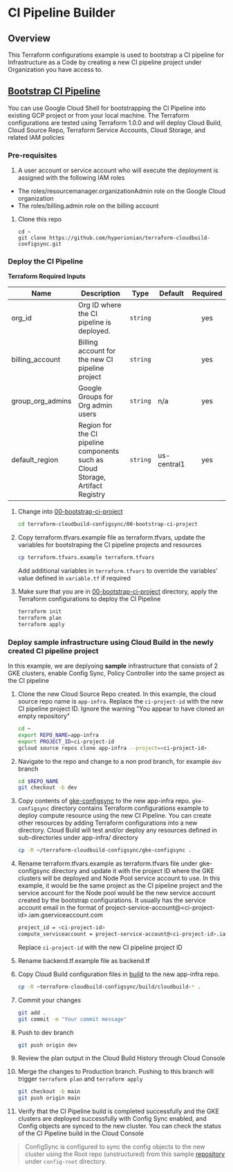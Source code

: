 # CI Pipeline Builder

## Overview
This Terraform configurations example is used to bootstrap a CI pipeline for Infrastructure as a Code by creating a new CI pipeline project under Organization you have access to.

## [Bootstrap CI Pipeline](00-bootstrap-ci-project/)

You can use Google Cloud Shell for bootstrapping the CI Pipeline into existing GCP project or from your local machine. The Terraform configurations are tested using Terraform 1.0.0 and will deploy Cloud Build, Cloud Source Repo, Terraform Service Accounts, Cloud Storage, and related IAM policies

### Pre-requisites

1. A user account or service account who will execute the deployment is assigned with the following IAM roles

- The roles/resourcemanager.organizationAdmin role on the Google Cloud organization
- The roles/billing.admin role on the billing account


1. Clone this repo
    ```
    cd ~
    git clone https://github.com/hyperionian/terraform-cloudbuild-configsync.git
    ```

### Deploy the CI Pipeline

**Terraform Required Inputs**

| Name | Description | Type | Default | Required |
|------|-------------|------|---------|:-----:|
| org_id | Org ID where the CI pipeline is deployed. | `string` | | yes |
| billing_account| Billing account for the new CI pipeline project  | `string` | | yes|
| group_org_admins | Google Groups for Org admin users | `string` | n/a | yes |
| default_region| Region for the CI pipeline components such as Cloud Storage, Artifact Registry| `string` | us-central1 | yes |


1. Change into [00-bootstrap-ci-project](00-bootstrap-ci-project/)

    ```bash
    cd terraform-cloudbuild-configsync/00-bootstrap-ci-project
    ```

1. Copy terraform.tfvars.example file as terraform.tfvars, update the variables for bootstraping the CI pipeline projects and resources

    ```bash
    cp terraform.tfvars.example terraform.tfvars
    ```

   Add additional variables in `terraform.tfvars` to override the variables' value defined in `variable.tf` if required


1. Make sure that you are in [00-bootstrap-ci-project](00-bootstrap-ci-project/) directory, apply the Terraform configurations to deploy the CI Pipeline 

    ```bash
    terraform init
    terraform plan
    terraform apply
    ```

### Deploy sample infrastructure using Cloud Build in the newly created CI pipeline project

In this example, we are deplyoing **sample** infrastructure that consists of 2 GKE clusters, enable Config Sync, Policy Controller into the same project as the CI pipeline

1. Clone the new Cloud Source Repo created. In this example, the cloud source repo name is `app-infra`. Replace the `ci-project-id` with the new CI pipeline project ID. Ignore the warning "You appear to have cloned an empty repository"

    ```bash
    cd ~
    export REPO_NAME=app-infra
    export PROJECT_ID=ci-project-id
    gcloud source repos clone app-infra --project=<ci-project-id>
    ```

1. Navigate to the repo and change to a non prod branch, for example `dev` branch
   ```bash
   cd $REPO_NAME
   git checkout -b dev
   ```


1. Copy contents of [gke-configsync](gke-configsync/) to the new app-infra repo. `gke-configsync` directory contains Terraform configurations example to deploy compute resource using the new CI Pipeline. You can create other resources by adding Terraform configurations into a new directory. Cloud Build will test and/or deploy any resources defined in sub-directories under app-infra/ directory
    ```bash
    cp -R ~/terraform-cloudbuild-configsync/gke-configsync .
    ```
1. Rename terraform.tfvars.example as terraform.tfvars file under gke-configsync directory and update it with the  project ID where the GKE clusters will be deployed and Node Pool service account to use. In this example, it would be the same project as the CI pipeline project and the service account for the Node pool would be the new  service account created by the bootstrap configurations. It usually has the service account email in the format of project-service-account@\<ci-project-id\>.iam.gserviceaccount.com

    ```bash
    project_id = <ci-project-id>
    compute_serviceaccount = project-service-account@<ci-project-id>.iam.gserviceaccount.com
    ```
    
    Replace `ci-project-id` with the new CI pipeline project ID
1. Rename backend.tf.example file as backend.tf

1. Copy Cloud Build configuration files in [build](build/) to the new app-infra repo.

    ```bash
    cp -R ~terraform-cloudbuild-configsync/build/cloudbuild-* .
    ```
1. Commit your changes
    ```bash
    git add .
    git commit -m "Your commit message"
    ```
1. Push to dev branch
    ```bash
    git push origin dev
    ```
1. Review the plan output in the Cloud Build History through Cloud Console

1. Merge the changes to Production branch. Pushing to this branch will trigger `terraform plan` and `terraform apply`
    ```bash
    git checkout -b main
    git push origin main
    ```
1. Verify that the CI Pipeline build is completed successfully and the GKE clusters are deployed successfully with Config Sync enabled, and Config objects are synced to the new cluster. You can check the status of the CI Pipeline build in the Cloud Console

> ConfigSync is configured to sync the config objects to the new cluster using the Root repo (unstructured) from this sample [repository](https://github.com/hyperionian/config-management) under `config-root` directory.